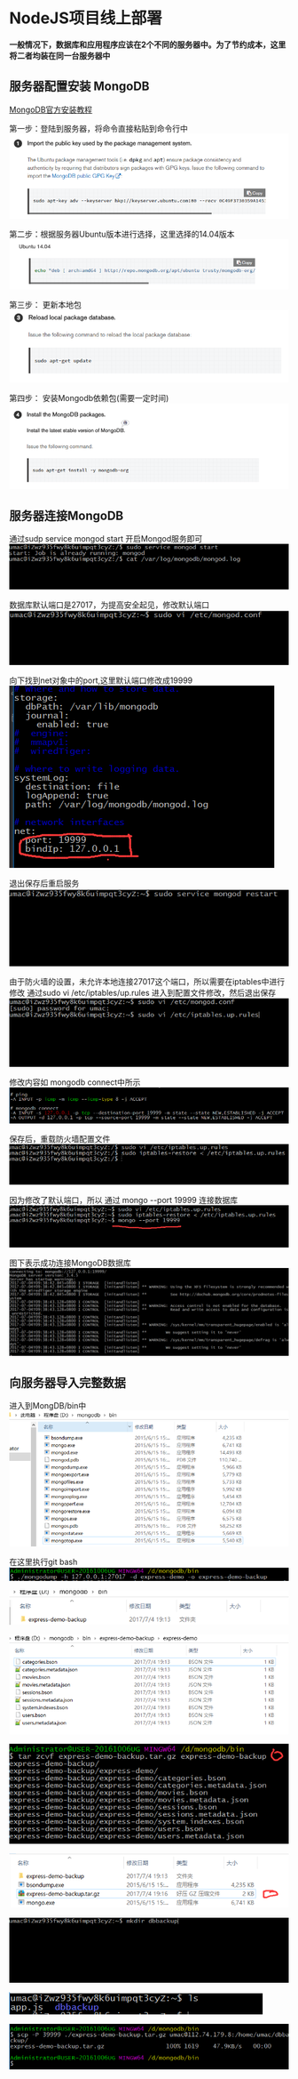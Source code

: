 # NodeJS项目线上部署

**一般情况下，数据库和应用程序应该在2个不同的服务器中。为了节约成本，这里将二者均装在同一台服务器中**

## 服务器配置安装 MongoDB

[MongoDB官方安装教程](https://docs.mongodb.com/manual/tutorial/install-mongodb-on-ubuntu/)

第一步：登陆到服务器，将命令直接粘贴到命令行中
![](/aliyunnodejs/imgs/服务器配置安装MongoDB1.jpg)

第二步：根据服务器Ubuntu版本进行选择，这里选择的14.04版本
![](/aliyunnodejs/imgs/服务器配置安装MongoDB2.jpg)

第三步： 更新本地包
![](/aliyunnodejs/imgs/服务器配置安装MongoDB3.jpg)

第四步： 安装Mongodb依赖包(需要一定时间)
![](/aliyunnodejs/imgs/服务器配置安装MongoDB4.jpg)

## 服务器连接MongoDB

通过sudp service mongod start 开启Mongod服务即可
![](/aliyunnodejs/imgs/服务器配置安装MongoDB5.0.jpg)

数据库默认端口是27017，为提高安全起见，修改默认端口
![](/aliyunnodejs/imgs/服务器配置安装MongoDB6.0.jpg)

向下找到net对象中的port,这里默认端口修改成19999
![](/aliyunnodejs/imgs/服务器配置安装MongoDB6.1.jpg)

退出保存后重启服务
![](/aliyunnodejs/imgs/服务器配置安装MongoDB6.2.0.jpg)

由于防火墙的设置，未允许本地连接27017这个端口，所以需要在iptables中进行修改
通过sudo vi /etc/iptables/up.rules 进入到配置文件修改，然后退出保存
![](/aliyunnodejs/imgs/服务器配置安装MongoDB6.2.jpg)

修改内容如 mongodb connect中所示
![](/aliyunnodejs/imgs/服务器配置安装MongoDB6.3.jpg)

保存后，重载防火墙配置文件
![](/aliyunnodejs/imgs/服务器配置安装MongoDB5.1.jpg)

因为修改了默认端口，所以 通过  mongo --port 19999 连接数据库
![](/aliyunnodejs/imgs/服务器配置安装MongoDB6.5.jpg)

图下表示成功连接MongoDB数据库
![](/aliyunnodejs/imgs/服务器配置安装MongoDB6.6.jpg)

## 向服务器导入完整数据

进入到MongDB/bin中
![](/aliyunnodejs/imgs/服务器连接MongoDB1.jpg)

在这里执行git bash
![](/aliyunnodejs/imgs/服务器连接MongoDB2.jpg)

![](/aliyunnodejs/imgs/服务器连接MongoDB3.jpg)

![](/aliyunnodejs/imgs/服务器连接MongoDB4.jpg)

![](/aliyunnodejs/imgs/服务器连接MongoDB5.jpg)

![](/aliyunnodejs/imgs/服务器连接MongoDB6.jpg)

![](/aliyunnodejs/imgs/服务器连接MongoDB7.jpg)

![](/aliyunnodejs/imgs/服务器连接MongoDB8.jpg)

![](/aliyunnodejs/imgs/服务器连接MongoDB9.jpg)




